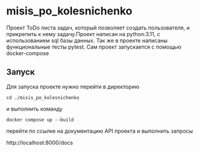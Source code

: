 # misis_po_kolesnichenko
Проект ToDo листа задач, который позволяет создать пользователя, и прикрепить к нему задачу.Проект написан на python:3.11, с использованием sql базы данных. Так же в проекте написаны функциональные тесты pytest.
Сам проект запускается с помощью docker-compose

## Запуск
Для запуска проекте нужно перейти в директорию

```cd ./misis_po_kolesnichenko```

и выполнить команду

```docker compose up --build```

перейти по ссылке на документацию API проекта и выполнить запросы

http://localhost:8000/docs
